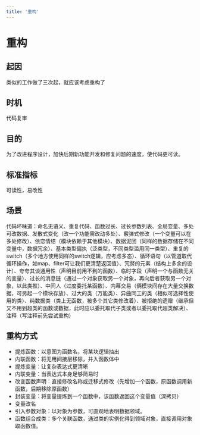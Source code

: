 ```yaml
---
title: '重构'
---
```


# 重构

## 起因
类似的工作做了三次起，就应该考虑重构了

## 时机
代码复审

## 目的
为了改进程序设计，加快后期新功能开发和修复问题的速度，使代码更可读。

## 标准指标
可读性，易改性

## 场景
代码坏味道：命名无语义、重复代码、函数过长、过长参数列表、全局变量、多处可改数据、发散式变化（改一个功能需改动多处）、霰弹式修改（一个变量可以在多处修改）、依恋情结（模块依赖于其他模块）、数据泥团（同样的数据存储在不同变量中，数据冗余）、基本类型偏执（泛类型，不同类型滥用同一类型）、重复的switch（多个地方使用同样的switch逻辑，应考虑多态）、循环语句（以管道取代循环操作，如map、filter可让我们更清楚返回值）、冗赘的元素（结构上多余的设计）、夸夸其谈通用性（声明目前用不到的函数）、临时字段（声明一个与函数无关的变量）、过长的消息链（通过一个对象获取另一个对象，再向后者获取另一个对象，以此类推）、中间人（过度委托某函数）、内幕交易（俩模块间存在大量交换数据，可另起一个模块存放）、过大的类（万能类）、异曲同工的类（相似可选择性使用的类）、纯数据类（类上无函数，被多个其它类修改着）、被拒绝的遗赠（继承但又不用到超类的函数或数据，此时应以委托取代子类或者以委托取代超类解决）、注释（写注释前先尝试重构）

## 重构方式
* 提炼函数：以意图为函数名，将某块逻辑抽出
* 内联函数：将无用间接层移除，并入函数体中
* 提炼变量：让复杂表达式更清晰
* 内联变量：当表达式本身足够简易时
* 改变函数声明：直接修改名称或迁移式修改（先增加一个函数，原函数调用新函数，后期移除原函数）
* 封装变量：将变量提炼到一个函数中，该函数返回这个变量值（深拷贝）
* 变量改名
* 引入参数对象：以对象为参数，可直观地表明数据领域。
* 函数组合成类：多个关联函数，通过类的实例化得到领域对象，直接调用对象取函数值。


